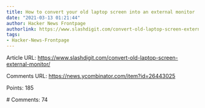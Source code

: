 ```yaml
---
title: How to convert your old laptop screen into an external monitor
date: "2021-03-13 01:21:44"
author: Hacker News Frontpage
authorlink: https://www.slashdigit.com/convert-old-laptop-screen-external-monitor/
tags:
- Hacker-News-Frontpage
---
```


<p>Article URL: <a href="https://www.slashdigit.com/convert-old-laptop-screen-external-monitor/">https://www.slashdigit.com/convert-old-laptop-screen-external-monitor/</a></p>
<p>Comments URL: <a href="https://news.ycombinator.com/item?id=26443025">https://news.ycombinator.com/item?id=26443025</a></p>
<p>Points: 185</p>
<p># Comments: 74</p>
